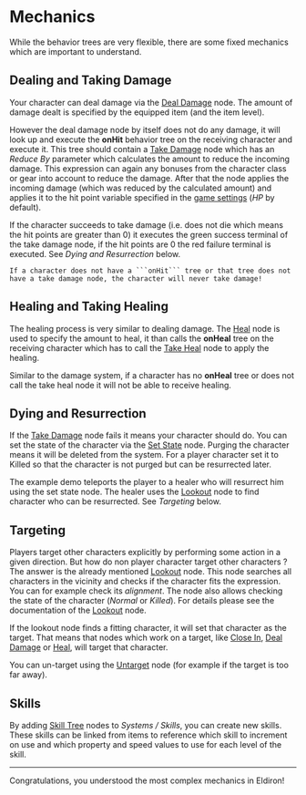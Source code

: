 # Mechanics

While the behavior trees are very flexible, there are some fixed mechanics which are important to understand.

## Dealing and Taking Damage

Your character can deal damage via the [Deal Damage](../nodes/deal_damage.md) node. The amount of damage dealt is specified by the equipped item (and the item level).

However the deal damage node by itself does not do any damage, it will look up and execute the **onHit** behavior tree on the receiving character and execute it. This tree should contain a [Take Damage](../nodes/take_damage.md) node which has an *Reduce By* parameter which calculates the amount to reduce the incoming damage. This expression can again any bonuses from the character class or gear into account to reduce the damage. After that the node applies the incoming damage (which was reduced by the calculated amount) and applies it to the hit point variable specified in the [game settings](../game_settings.md) (*HP* by default).

If the character succeeds to take damage (i.e. does not die which means the hit points are greater than 0) it executes the green success terminal of the take damage node, if the hit points are 0 the red failure terminal is executed. See *Dying and Resurrection* below.

```admonish warning
If a character does not have a ```onHit``` tree or that tree does not have a take damage node, the character will never take damage!
```

## Healing and Taking Healing

The healing process is very similar to dealing damage. The [Heal](../nodes/heal.md) node is used to specify the amount to heal, it than calls the **onHeal** tree on the receiving character which has to call the [Take Heal](../nodes/take_heal.md) node to apply the healing.

Similar to the damage system, if a character has no **onHeal** tree or does not call the take heal node it will not be able to receive healing.

## Dying and Resurrection

If the [Take Damage](../nodes/take_damage.md) node fails it means your character should do. You can set the state of the character via the [Set State](../nodes/set_state.md) node. Purging the character means it will be deleted from the system. For a player character set it to Killed so that the character is not purged but can be resurrected later.

The example demo teleports the player to a healer who will resurrect him using the set state node. The healer uses the [Lookout](../nodes/lookout.md) node to find character who can be resurrected. See *Targeting* below.

## Targeting

Players target other characters explicitly by performing some action in a given direction. But how do non player character target other characters ? The answer is the already mentioned [Lookout](../nodes/lookout.md) node. This node searches all characters in the vicinity and checks if the character fits the expression. You can for example check its *alignment*. The node also allows checking the state of the character (*Normal* or *Killed*). For details please see the documentation of the [Lookout](../nodes/lookout.md) node.

If the lookout node finds a fitting character, it will set that character as the target. That means that nodes which work on a target, like [Close In](../nodes/close_in.md), [Deal Damage](../nodes/deal_damage.md) or [Heal](../nodes/heal.md), will target that character.

You can un-target using the [Untarget](../nodes/untarget.md) node (for example if the target is too far away).

## Skills

By adding [Skill Tree](../nodes/skill_tree.md) nodes to *Systems / Skills*, you can create new skills. These skills can be linked from items to reference which skill to increment on use and which property and speed values to use for each level of the skill.

---

Congratulations, you understood the most complex mechanics in Eldiron!